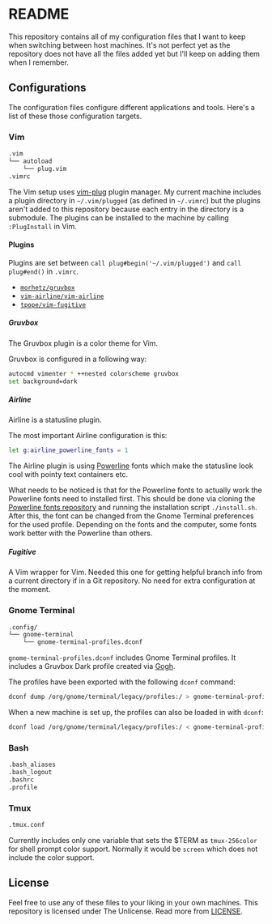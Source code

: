 # README

This repository contains all of my configuration files that I want to keep
when switching between host machines. It's not perfect yet as the repository
does not have all the files added yet but I'll keep on adding them when I
remember.

## Configurations

The configuration files configure different applications and tools. Here's a
list of these those configuration targets.

### Vim

```bash
.vim
└── autoload
    └── plug.vim
.vimrc
```

The Vim setup uses [vim-plug](https://github.com/junegunn/vim-plug) plugin
manager. My current machine includes a plugin directory in `~/.vim/plugged`
(as defined in `~/.vimrc`) but the plugins aren't added to this repository
because each entry in the directory is a submodule. The plugins can be
installed to the machine by calling `:PlugInstall` in Vim. 

#### Plugins

Plugins are set between `call plug#begin('~/.vim/plugged')` and `call
plug#end()` in  `.vimrc`.
 
- [`morhetz/gruvbox`](https://github.com/morhetz/gruvbox)
- [`vim-airline/vim-airline`](https://github.com/vim-airline/vim-airline)
- [`tpope/vim-fugitive`](https://github.com/tpope/vim-fugitive)

##### Gruvbox

The Gruvbox plugin is a color theme for Vim.

Gruvbox is configured in a following way:

```bash
autocmd vimenter * ++nested colorscheme gruvbox
set background=dark
``` 

##### Airline

Airline is a statusline plugin.

The most important Airline configuration is this:

```bash
let g:airline_powerline_fonts = 1
```

The Airline plugin is using
[Powerline](https://github.com/powerline/powerline) fonts which make the
statusline look cool with pointy text containers etc.

What needs to be noticed is that for the Powerline fonts to actually work the
Powerline fonts need to installed first. This should be done via cloning the
[Powerline fonts repository](https://github.com/powerline/fonts) and running
the installation script `./install.sh`. After this, the font can be changed
from the Gnome Terminal preferences for the used profile. Depending on the
fonts and the computer, some fonts work better with the Powerline than others.

##### Fugitive

A Vim wrapper for Vim. Needed this one for getting helpful branch info from a
current directory if in a Git repository. No need for extra configuration at
the moment.

### Gnome Terminal

```bash
.config/
└── gnome-terminal
    └── gnome-terminal-profiles.dconf
```

`gnome-terminal-profiles.dconf` includes Gnome Terminal profiles. It includes
a Gruvbox Dark profile created via [Gogh](https://github.com/Gogh-Co/Gogh).

The profiles have been exported with the following `dconf` command:

```bash
dconf dump /org/gnome/terminal/legacy/profiles:/ > gnome-terminal-profiles.dconf
```

When a new machine is set up, the profiles can also be loaded in with `dconf`:

```bash
dconf load /org/gnome/terminal/legacy/profiles:/ < gnome-terminal-profiles.dconf
```

### Bash

```bash
.bash_aliases
.bash_logout
.bashrc
.profile
``` 

### Tmux

```bash
.tmux.conf
```

Currently includes only one variable that sets the $TERM as `tmux-256color` for
shell prompt color support. Normally it would be `screen` which does not include
the color support.

## License

Feel free to use any of these files to your liking in your own machines. This
repository is licensed under The Unlicense. Read more from
[LICENSE](https://github.com/paatre/dotfiles/blob/main/LICENSE).


